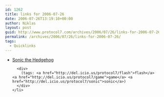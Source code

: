 ```yaml
---
id: 1262
title: links for 2006-07-26
date: 2006-07-26T13:19:10+00:00
author: Niklas
layout: post
guid: http://www.protocol7.com/archives/2006/07/26/links-for-2006-07-26/
permalink: /archives/2006/07/26/links-for-2006-07-26/
tags:
  - Quicklinks
---
```

<div class='microid-9463c3f8ae2cbebe22f7f2c0e4713075d95fc9cb'>
  <ul>
    <li>
      <div>
        <a href="http://www.playpacman.net/sonic/index.html">Sonic the Hedgehog</a>
      </div>
      
      <div>
        (tags: <a href="http://del.icio.us/protocol7/flash">flash</a> <a href="http://del.icio.us/protocol7/game">game</a> <a href="http://del.icio.us/protocol7/sonic">sonic</a>)
      </div>
    </li>
  </ul>
</div>